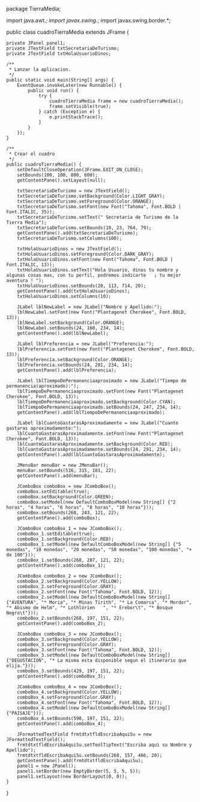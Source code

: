 package TierraMedia;

import java.awt.*;
import javax.swing.*;
import javax.swing.border.*;

public class cuadroTierraMedia extends JFrame {

	private JPanel panel1;
	private JTextField txtSecretariaDeTurismo;
	private JTextField txtHolaUsuarioDinos;

	/**
	 * Lanzar la aplicacion.
	 */
	public static void main(String[] args) {
		EventQueue.invokeLater(new Runnable() {
			public void run() {
				try {
					cuadroTierraMedia frame = new cuadroTierraMedia();
					frame.setVisible(true);
				} catch (Exception e) {
					e.printStackTrace();
				}
			}
		});
	}

	/**
	 * Crear el cuadro
	 */
	public cuadroTierraMedia() {
		setDefaultCloseOperation(JFrame.EXIT_ON_CLOSE);
		setBounds(100, 100, 800, 600);
		getContentPane().setLayout(null);
		
		txtSecretariaDeTurismo = new JTextField();
		txtSecretariaDeTurismo.setBackground(Color.LIGHT_GRAY);
		txtSecretariaDeTurismo.setForeground(Color.ORANGE);
		txtSecretariaDeTurismo.setFont(new Font("Tahoma", Font.BOLD | Font.ITALIC, 35));
		txtSecretariaDeTurismo.setText(" Secretaria de Turismo de la Tierra Media");
		txtSecretariaDeTurismo.setBounds(10, 23, 764, 79);
		getContentPane().add(txtSecretariaDeTurismo);
		txtSecretariaDeTurismo.setColumns(100);
		
		txtHolaUsuarioDinos = new JTextField();
		txtHolaUsuarioDinos.setForeground(Color.DARK_GRAY);
		txtHolaUsuarioDinos.setFont(new Font("Tahoma", Font.BOLD | Font.ITALIC, 13));
		txtHolaUsuarioDinos.setText("Hola Usuario, dinos tu nombre y algunas cosas mas, con tu perfil, podremos indicarte   ¡ tu mejor aventura ! ");
		txtHolaUsuarioDinos.setBounds(20, 113, 714, 20);
		getContentPane().add(txtHolaUsuarioDinos);
		txtHolaUsuarioDinos.setColumns(10);
		
		JLabel lblNewLabel = new JLabel("Nombre y Apellido:");
		lblNewLabel.setFont(new Font("Plantagenet Cherokee", Font.BOLD, 13));
		lblNewLabel.setBackground(Color.ORANGE);
		lblNewLabel.setBounds(24, 160, 234, 14);
		getContentPane().add(lblNewLabel);
		
		JLabel lblPreferencia = new JLabel("Preferencia:");
		lblPreferencia.setFont(new Font("Plantagenet Cherokee", Font.BOLD, 13));
		lblPreferencia.setBackground(Color.ORANGE);
		lblPreferencia.setBounds(24, 201, 234, 14);
		getContentPane().add(lblPreferencia);
		
		JLabel lblTiempoDePermanenciaaproximado = new JLabel("Tiempo de permanencia(aproximado):");
		lblTiempoDePermanenciaaproximado.setFont(new Font("Plantagenet Cherokee", Font.BOLD, 13));
		lblTiempoDePermanenciaaproximado.setBackground(Color.CYAN);
		lblTiempoDePermanenciaaproximado.setBounds(24, 247, 234, 14);
		getContentPane().add(lblTiempoDePermanenciaaproximado);
		
		JLabel lblCuantoGastarasAproximadamente = new JLabel("Cuanto gastaras aproximadamente:");
		lblCuantoGastarasAproximadamente.setFont(new Font("Plantagenet Cherokee", Font.BOLD, 13));
		lblCuantoGastarasAproximadamente.setBackground(Color.RED);
		lblCuantoGastarasAproximadamente.setBounds(24, 291, 234, 14);
		getContentPane().add(lblCuantoGastarasAproximadamente);
		
		JMenuBar menuBar = new JMenuBar();
		menuBar.setBounds(516, 315, 101, 22);
		getContentPane().add(menuBar);
		
		JComboBox comboBox = new JComboBox();
		comboBox.setEditable(true);
		comboBox.setBackground(Color.GREEN);
		comboBox.setModel(new DefaultComboBoxModel(new String[] {"2 horas", "4 horas", "6 horas", "8 horas", "10 horas"}));
		comboBox.setBounds(268, 243, 121, 22);
		getContentPane().add(comboBox);
		
		JComboBox comboBox_1 = new JComboBox();
		comboBox_1.setEditable(true);
		comboBox_1.setBackground(Color.RED);
		comboBox_1.setModel(new DefaultComboBoxModel(new String[] {"5 monedas", "10 monedas", "20 monedas", "50 monedas", "100 monedas", "+ de 100"}));
		comboBox_1.setBounds(268, 287, 121, 22);
		getContentPane().add(comboBox_1);
		
		JComboBox comboBox_2 = new JComboBox();
		comboBox_2.setBackground(Color.YELLOW);
		comboBox_2.setForeground(Color.GRAY);
		comboBox_2.setFont(new Font("Tahoma", Font.BOLD, 12));
		comboBox_2.setModel(new DefaultComboBoxModel(new String[] {"AVENTURA", "* Moria", "* Minas Tirith", "* La Comarca", "* Mordor", "* Abismo de Helm", "* Lothlórien   ", "* Erebor\t", "* Bosque Negro\t"}));
		comboBox_2.setBounds(268, 197, 151, 22);
		getContentPane().add(comboBox_2);
		
		JComboBox comboBox_3 = new JComboBox();
		comboBox_3.setBackground(Color.YELLOW);
		comboBox_3.setForeground(Color.GRAY);
		comboBox_3.setFont(new Font("Tahoma", Font.BOLD, 12));
		comboBox_3.setModel(new DefaultComboBoxModel(new String[] {"DEGUSTACION", "* La misma esta disponible segun el itinerario que elija."}));
		comboBox_3.setBounds(429, 197, 151, 22);
		getContentPane().add(comboBox_3);
		
		JComboBox comboBox_4 = new JComboBox();
		comboBox_4.setBackground(Color.YELLOW);
		comboBox_4.setForeground(Color.GRAY);
		comboBox_4.setFont(new Font("Tahoma", Font.BOLD, 12));
		comboBox_4.setModel(new DefaultComboBoxModel(new String[] {"PAISAJE"}));
		comboBox_4.setBounds(590, 197, 151, 22);
		getContentPane().add(comboBox_4);
		
		JFormattedTextField frmtdtxtfldEscribaAquiSu = new JFormattedTextField();
		frmtdtxtfldEscribaAquiSu.setToolTipText("Escriba aqui su Nombre y Apellido");
		frmtdtxtfldEscribaAquiSu.setBounds(268, 157, 466, 20);
		getContentPane().add(frmtdtxtfldEscribaAquiSu);
		panel1 = new JPanel();
		panel1.setBorder(new EmptyBorder(5, 5, 5, 5));
		panel1.setLayout(new BorderLayout(0, 0));
	}
}
